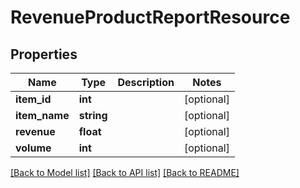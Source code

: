 # RevenueProductReportResource

## Properties
Name | Type | Description | Notes
------------ | ------------- | ------------- | -------------
**item_id** | **int** |  | [optional] 
**item_name** | **string** |  | [optional] 
**revenue** | **float** |  | [optional] 
**volume** | **int** |  | [optional] 

[[Back to Model list]](../README.md#documentation-for-models) [[Back to API list]](../README.md#documentation-for-api-endpoints) [[Back to README]](../README.md)


